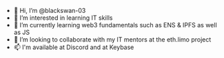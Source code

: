 - 👋 Hi, I’m @blackswan-03
- 👀 I’m interested in learning IT skills
- 🌱 I’m currently learning web3 fundamentals such as ENS & IPFS as well as JS
- 💞️ I’m looking to collaborate with my IT mentors at the eth.limo project
- 📫 I'm available at Discord and at Keybase
